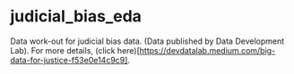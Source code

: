 # judicial_bias_eda
Data work-out for judicial bias data. (Data published by Data Development Lab). For more details, (click here)[https://devdatalab.medium.com/big-data-for-justice-f53e0e14c9c9].
